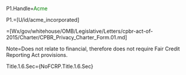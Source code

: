 P1.Handle=<font color="green">Acme</font>

P1.=[U/id/acme_incorporated]

=[Wx/gov/whitehouse/OMB/Legislative/Letters/cpbr-act-of-2015/Charter/CPBR_Privacy_Charter_Form.01.md]

Note=Does not relate to financial, therefore does not require Fair Credit Reporting Act provisions.

Title.1.6.Sec={NoFCRP.Title.1.6.Sec}